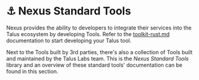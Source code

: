# ⚓ Nexus Standard Tools

Nexus provides the ability to developers to integrate their services into the Talus ecosystem by developing Tools. Refer to the [toolkit-rust.md](../nexus-sdk/toolkit-rust.md "mention") documentation to start developing your Talus tool.

Next to the Tools built by 3rd parties, there's also a collection of Tools built and maintained by the Talus Labs team. This is the _Nexus Standard Tools_ library and an overview of these standard tools' documentation can be found in this section.
